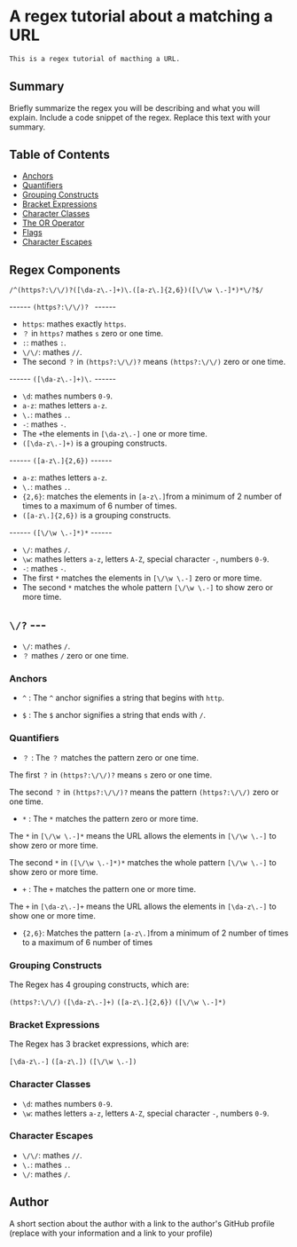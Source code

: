 # A regex tutorial about a matching a URL 

```md
This is a regex tutorial of macthing a URL.

```

## Summary

Briefly summarize the regex you will be describing and what you will explain. Include a code snippet of the regex. Replace this text with your summary.

## Table of Contents

- [Anchors](#anchors)
- [Quantifiers](#quantifiers)
- [Grouping Constructs](#grouping-constructs)
- [Bracket Expressions](#bracket-expressions)
- [Character Classes](#character-classes)
- [The OR Operator](#the-or-operator)
- [Flags](#flags)
- [Character Escapes](#character-escapes)

## Regex Components

`/^(https?:\/\/)?([\da-z\.-]+)\.([a-z\.]{2,6})([\/\w \.-]*)*\/?$/`

------ `(https?:\/\/)? ` ------

* `https`: mathes exactly `https`.
* `？` in `https?` mathes `s` zero or one time.
* `:`: mathes `:`.
* `\/\/`: mathes `//`.
* The second `？` in `(https?:\/\/)?` means `(https?:\/\/)` zero or one time.

------ `([\da-z\.-]+)\.` ------

* `\d`: mathes numbers `0-9`.
* `a-z`: mathes letters `a-z`.
* `\.`: mathes `.`.
* `-`: mathes `-`.
* The `+`the elements in  `[\da-z\.-]` one or more time.
* `([\da-z\.-]+)` is a grouping constructs.

------ `([a-z\.]{2,6})` ------

* `a-z`: mathes letters `a-z`.
* `\.`: mathes `.`.
* `{2,6}`: matches the elements in `[a-z\.]`from a minimum of 2 number of times to a maximum of 6 number of times.
* `([a-z\.]{2,6})` is a grouping constructs.

------ `([\/\w \.-]*)*` ------

* `\/`: mathes `/`.
* `\w`: mathes letters `a-z`, letters `A-Z`, special character `-`, numbers `0-9`.
* `-`: mathes `-`.
* The first `*` matches the elements in `[\/\w \.-]` zero or more time.
* The second `*` matches the whole pattern `[\/\w \.-]` to show zero or more time.

## `\/?` ---

* `\/`: mathes `/`.
* `？` mathes `/` zero or one time.

### Anchors


* `^` : The `^` anchor signifies a string that begins with `http`.


* `$` : The `$` anchor signifies a string that ends with `/`.


### Quantifiers

* `？` : The `？` matches the pattern zero or one time.

The first `？` in `(https?:\/\/)?` means `s`  zero or one time.

The second `？` in `(https?:\/\/)?` means the pattern `(https?:\/\/)` zero or one time.

* `*` : The `*` matches the pattern zero or more time.

The `*` in `[\/\w \.-]*` means the URL allows the elements in `[\/\w \.-]` to show zero or more time.

The second `*` in `([\/\w \.-]*)*` matches the whole pattern `[\/\w \.-]` to show zero or more time.

* `+` : The `+` matches the pattern one or more time.

The `+` in `[\da-z\.-]+` means the URL allows the elements in `[\da-z\.-]` to show one or more time.

* `{2,6}`: Matches the pattern `[a-z\.]`from a minimum of 2 number of times to a maximum of 6 number of times

### Grouping Constructs

The Regex has 4 grouping constructs, which are:

`(https?:\/\/)` 
`([\da-z\.-]+)`
`([a-z\.]{2,6})`
`([\/\w \.-]*)`

### Bracket Expressions

The Regex has 3 bracket expressions, which are:

`[\da-z\.-]`
`([a-z\.])`
`([\/\w \.-])`

### Character Classes

* `\d`: mathes numbers `0-9`.
* `\w`: mathes letters `a-z`, letters `A-Z`, special character `-`, numbers `0-9`.

### Character Escapes

* `\/\/`: mathes `//`.
* `\.`: mathes `.`.
* `\/`: mathes `/`.

## Author

A short section about the author with a link to the author's GitHub profile (replace with your information and a link to your profile)
